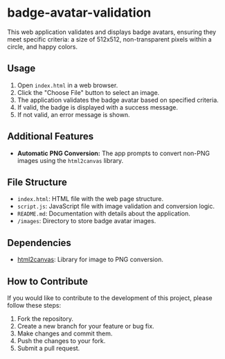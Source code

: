# badge-avatar-validation

This web application validates and displays badge avatars, ensuring they meet specific criteria: a size of 512x512, non-transparent pixels within a circle, and happy colors.

## Usage

1. Open `index.html` in a web browser.
2. Click the "Choose File" button to select an image.
3. The application validates the badge avatar based on specified criteria.
4. If valid, the badge is displayed with a success message.
5. If not valid, an error message is shown.

## Additional Features

- **Automatic PNG Conversion:** The app prompts to convert non-PNG images using the `html2canvas` library.

## File Structure

- `index.html`: HTML file with the web page structure.
- `script.js`: JavaScript file with image validation and conversion logic.
- `README.md`: Documentation with details about the application.
- `/images`: Directory to store badge avatar images.

## Dependencies

- [html2canvas](https://html2canvas.hertzen.com/): Library for image to PNG conversion.

## How to Contribute

If you would like to contribute to the development of this project, please follow these steps:

1. Fork the repository.
2. Create a new branch for your feature or bug fix.
3. Make changes and commit them.
4. Push the changes to your fork.
5. Submit a pull request.
